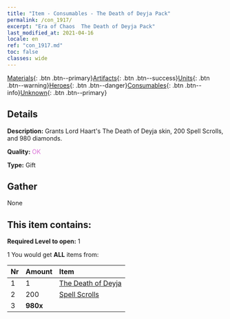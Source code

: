 ```yaml
---
title: "Item - Consumables - The Death of Deyja Pack"
permalink: /con_1917/
excerpt: "Era of Chaos  The Death of Deyja Pack"
last_modified_at: 2021-04-16
locale: en
ref: "con_1917.md"
toc: false
classes: wide
---
```

 [Materials](/Items/){: .btn .btn--primary}[Artifacts](/Items/Artifacts/){: .btn .btn--success}[Units](/Items/Units/){: .btn .btn--warning}[Heroes](/Items/Heroes/){: .btn .btn--danger}[Consumables](/Items/Consumables/){: .btn .btn--info}[Unknown](/Items/Unknown/){: .btn .btn--primary}

## Details
 **Description:** Grants Lord Haart's The Death of Deyja skin, 200 Spell Scrolls, and 980 diamonds.

 **Quality:** <span style="color: #DA70D6">OK</span>

 **Type:** Gift

## Gather

  None

## This item contains:

 **Required Level to open:** 1

 1 You would get **ALL** items  from:

  | Nr | Amount |     Item    |
  |:---|:-------|:------------|
  | 1 | 1 | [The Death of Deyja](/Items/con_1050/) |  | 
  | 2 | 200 | [Spell Scrolls](/Items/con_694/) |  | 
  | 3 |  **980x** | <i class="fas fa-gem"/> |  | 
